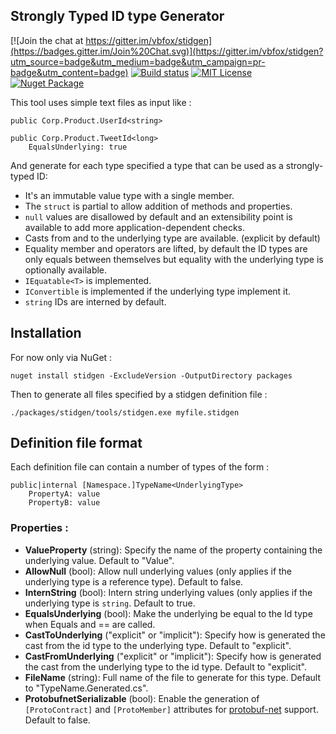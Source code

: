 Strongly Typed ID type Generator
-------------------------------

[![Join the chat at https://gitter.im/vbfox/stidgen](https://badges.gitter.im/Join%20Chat.svg)](https://gitter.im/vbfox/stidgen?utm_source=badge&utm_medium=badge&utm_campaign=pr-badge&utm_content=badge)
[![Build status](https://ci.appveyor.com/api/projects/status/6ehdd4cam628ve57/branch/master?svg=true)](https://ci.appveyor.com/project/vbfox/stidgen/branch/master)
[![MIT License][LicenseBadge]](LICENSE.md)
[![Nuget Package](https://img.shields.io/nuget/v/stidgen.svg)](https://www.nuget.org/packages/stidgen)

This tool uses simple text files as input like :

	public Corp.Product.UserId<string>

    public Corp.Product.TweetId<long>
        EqualsUnderlying: true

And generate for each type specified a type that can be used as a strongly-typed ID:

* It's an immutable value type with a single member.
* The `struct` is partial to allow addition of methods and properties.
* `null` values are disallowed by default and an extensibility point is available to add more application-dependent checks.
* Casts from and to the underlying type are available. (explicit by default)  
* Equality member and operators are lifted, by default the ID types are only equals between themselves but equality with the underlying type is optionally available.
* `IEquatable<T>` is implemented.
* `IConvertible` is implemented if the underlying type implement it.
* `string` IDs are interned by default.

Installation
------------

For now only via NuGet :

    nuget install stidgen -ExcludeVersion -OutputDirectory packages


Then to generate all files specified by a stidgen definition file :

    ./packages/stidgen/tools/stidgen.exe myfile.stidgen 

Definition file format
----------------------

Each definition file can contain a number of types of the form :

    public|internal [Namespace.]TypeName<UnderlyingType>
        PropertyA: value
        PropertyB: value

### Properties :

* **ValueProperty** (string): Specify the name of the property containing the underlying value. Default to "Value".
* **AllowNull** (bool): Allow null underlying values (only applies if the underlying type is a reference type). Default to false.
* **InternString** (bool): Intern string underlying values (only applies if the underlying type is `string`. Default to true.
* **EqualsUnderlying** (bool): Make the underlying be equal to the Id type when Equals and == are called.
* **CastToUnderlying** ("explicit" or "implicit"): Specify how is generated the cast from the id type to the underlying type. Default to "explicit".
* **CastFromUnderlying** ("explicit" or "implicit"): Specify how is generated the cast from the underlying type to the id type. Default to "explicit".
* **FileName** (string): Full name of the file to generate for this type. Default to "TypeName.Generated.cs".
* **ProtobufnetSerializable** (bool): Enable the generation of `[ProtoContract]` and `[ProtoMember]` attributes for [protobuf-net](https://github.com/mgravell/protobuf-net) support. Default to false.

 
[LicenseBadge]: https://img.shields.io/badge/license-MIT%20License-blue.svg
